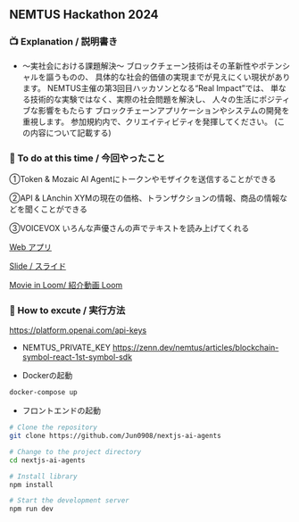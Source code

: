 ## NEMTUS Hackathon 2024

### 📺 Explanation / 説明書き

- ～実社会における課題解決～
ブロックチェーン技術はその革新性やポテンシャルを謳うものの、
具体的な社会的価値の実現までが見えにくい現状があります。
NEMTUS主催の第3回目ハッカソンとなる“Real Impact”では、
単なる技術的な実験ではなく、実際の社会問題を解決し、
人々の生活にポジティブな影響をもたらす
ブロックチェーンアプリケーションやシステムの開発を重視します。
参加規約内で、クリエイティビティを発揮してください。
(この内容について記載する)


### 🎯 To do at this time / 今回やったこと
①Token & Mozaic
AI Agentにトークンやモザイクを送信することができる

②API & LAnchin 
XYMの現在の価格、トランザクションの情報、商品の情報などを聞くことができる

③VOICEVOX
いろんな声優さんの声でテキストを読み上げてくれる

 [Web アプリ](https://nextjs-ai-agents-5yhp0apkc-jun0908.vercel.app/)

 [Slide / スライド](https://www.canva.com/design/DAF7ojdua6E/8ErNYUTUAMa48AcUEhxCbA/edit?utm_content=DAF7ojdua6E&utm_campaign=designshare&utm_medium=link2&utm_source=sharebutton)

 [Movie in Loom/ 紹介動画 Loom](https://www.loom.com/share/eeaaa68e8877401c8e24b800f2289f13?sid=f27caf84-7cdc-4a48-bf1b-6cd09654700a)
  

### 🔵 How to excute / 実行方法
  https://platform.openai.com/api-keys
  - NEMTUS_PRIVATE_KEY
  https://zenn.dev/nemtus/articles/blockchain-symbol-react-1st-symbol-sdk

- Dockerの起動
```bash
docker-compose up
```

- フロントエンドの起動
```bash
# Clone the repository
git clone https://github.com/Jun0908/nextjs-ai-agents

# Change to the project directory
cd nextjs-ai-agents

# Install library
npm install 

# Start the development server
npm run dev
```
